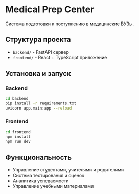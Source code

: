 # Medical Prep Center

Система подготовки к поступлению в медицинские ВУЗы.

## Структура проекта

- `backend/` - FastAPI сервер
- `frontend/` - React + TypeScript приложение

## Установка и запуск

### Backend
```bash
cd backend
pip install -r requirements.txt
uvicorn app.main:app --reload
```

### Frontend
```bash
cd frontend
npm install
npm run dev
```

## Функциональность

- Управление студентами, учителями и родителями
- Система тестирования и оценок
- Аналитика успеваемости
- Управление учебными материалами
